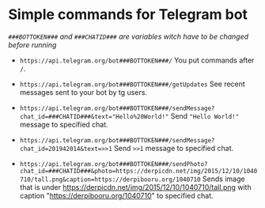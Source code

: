 # Simple commands for Telegram bot

_`###BOTTOKEN###` and `###CHATID###` are variables witch have to be changed before running_

* `https://api.telegram.org/bot###BOTTOKEN###/`
	You put commands after `/`.

* `https://api.telegram.org/bot###BOTTOKEN###/getUpdates`
	See recent messages sent to your bot by tg users.

* `https://api.telegram.org/bot###BOTTOKEN###/sendMessage?chat_id=###CHATID###&text="Hello%20World!"`
	Send `"Hello World!"` message to specified chat.

* `https://api.telegram.org/bot###BOTTOKEN###/sendMessage?chat_id=201942014&text=>>1`
	Send `>>1` message to specified chat.

* `https://api.telegram.org/bot###BOTTOKEN###/sendPhoto?chat_id=###CHATID###&photo=https://derpicdn.net/img/2015/12/10/1040710/tall.png&caption=https://derpibooru.org/1040710`
	Sends image that is under https://derpicdn.net/img/2015/12/10/1040710/tall.png with caption "https://derpibooru.org/1040710" to specified chat.
